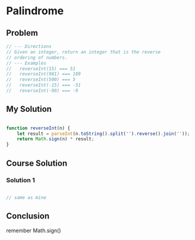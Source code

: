 # Palindrome

## Problem

````javascript
// --- Directions
// Given an integer, return an integer that is the reverse
// ordering of numbers.
// --- Examples
//   reverseInt(15) === 51
//   reverseInt(981) === 189
//   reverseInt(500) === 5
//   reverseInt(-15) === -51
//   reverseInt(-90) === -9

````

## My Solution

````javascript

function reverseInt(n) {
    let result = parseInt(n.toString().split('').reverse().join(''));
    return Math.sign(n) * result;
}

````

## Course Solution


### Solution 1
````javascript

// same as mine

````


## Conclusion

remember Math.sign()